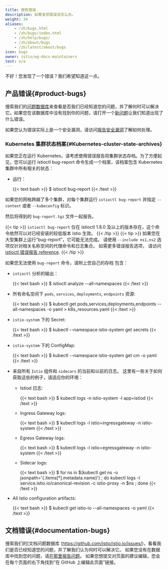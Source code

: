 ```yaml
---
title: 报告错误
description: 如果发现错误该怎么办。
weight: 34
aliases:
    - /zh/bugs.html
    - /zh/bugs/index.html
    - /zh/help/bugs/
    - /zh/about/bugs
    - /zh/latest/about/bugs
icon: bugs
owner: istio/wg-docs-maintainers
test: n/a
---
```


不好！您发现了一个错误？我们希望知道这一点。

## 产品错误{#product-bugs}

搜索我们的[问题数据库](https://github.com/istio/istio/issues/)来查看是否我们已经知道您的问题，并了解何时可以解决它。如果您在该数据库中没有找到你的问题，请打开一个[新问题](https://github.com/istio/istio/issues/new/choose)让我们知道出现了什么错误。

如果您认为错误实际上是一个安全漏洞，请访问[报告安全漏洞](/zh/about/security-vulnerabilities/)了解如何处理。

### Kubernetes 集群状态档案{#Kubernetes-cluster-state-archives}

如果您正在运行 Kubernetes，请考虑使用错误报告将集群状态存档。为了方便起见，您可以运行 istioctl bug-report 命令生成一个档案，该档案包含 Kubernetes 集群中所有相关的状态：

* 运行：

    {{< text bash >}}
    $ istioctl bug-report
    {{< /text >}}

如果您的网格跨越了多个集群，对每个集群运行 `istioctl bug-report` 并指定 `--context` 或者 `--kubeconfig` 标识。

然后将得到的 `bug-report.tgz` 文件一起报告。

{{< tip >}}
`istioctl bug-report` 仅在 istioctl 1.8.0 及以上的版本存在，这个命令依然可以对已经安装的较低版本 Istio 生效。
{{< /tip >}}
{{< tip >}}
如果您在大型集群上运行“bug-report”，它可能无法完成。
请使用 `--include ns1,ns2` 选项仅针对相关名称空间的代理命令和日志集合。 如需更多错误报告选项，
请访问 [istioctl 错误报告
reference](/docs/reference/commands/istioctl/#istioctl-bug-report).
{{< /tip >}}

如果您无法使用 `bug-report` 命令，请附上您自己的存档
包含：
* `istioctl` 分析的输出：

    {{< text bash >}}
    $ istioctl analyze --all-namespaces
    {{< /text >}}
* 所有命名空间下 `pods`, `services`, `deployments`, `endpoints` 资源:

    {{< text bash >}}
    $ kubectl get pods,services,deployments,endpoints --all-namespaces -o yaml > k8s_resources.yaml
    {{< /text >}}

* `istio-system` 下的 Secret:

    {{< text bash >}}
    $ kubectl --namespace istio-system get secrets
    {{< /text >}}

* `istio-system` 下的 ConfigMap:

    {{< text bash >}}
    $ kubectl --namespace istio-system get cm -o yaml
    {{< /text >}}

* 来自所有 `Istio` 组件和 `sidecars` 的当前和以前的日志。 这里有一些关于如何获取这些的例子，请适应你的环境：

     * Istiod 日志:

        {{< text bash >}}
        $ kubectl logs -n istio-system -l app=istiod
        {{< /text >}}

    * Ingress Gateway logs:

        {{< text bash >}}
        $ kubectl logs -l istio=ingressgateway -n istio-system
        {{< /text >}}

    * Egress Gateway logs:

        {{< text bash >}}
        $ kubectl logs -l istio=egressgateway -n istio-system
        {{< /text >}}

    * Sidecar logs:

        {{< text bash >}}
        $ for ns in $(kubectl get ns -o jsonpath='{.items[*].metadata.name}') ; do kubectl logs -l service.istio.io/canonical-revision -c istio-proxy -n $ns ; done
        {{< /text >}}

* All Istio configuration artifacts:

    {{< text bash >}}
    $ kubectl get istio-io --all-namespaces -o yaml
    {{< /text >}}

## 文档错误{#documentation-bugs}

搜索我们的[文档问题数据库 (https://github.com/istio/istio.io/issues/)，看看我们是否已经知道您的问题，并了解我们认为何时可以解决它。 如果您没有在数据库中找到您的问题，请[在那里报告问题](https://github.com/istio/istio.io/issues/new)。
如果您想提交对页面的建议编辑，您会在每个页面的右下角找到“在 GitHub 上编辑此页面”链接。